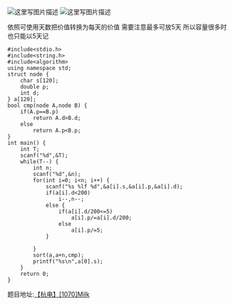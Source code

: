 ![这里写图片描述](http://img.blog.csdn.net/20160718181321643)
![这里写图片描述](http://img.blog.csdn.net/20160718181326955)

依照可使用天数把价值转换为每天的价值
需要注意最多可放5天
所以容量很多时也只能以5天记

```
#include<stdio.h>
#include<string.h>
#include<algorithm>
using namespace std;
struct node {
	char s[120];
	double p;
	int d;
} a[120];
bool cmp(node A,node B) {
	if(A.p==B.p)
		return A.d>B.d;
	else
		return A.p<B.p;
}
int main() {
	int T;
	scanf("%d",&T);
	while(T--) {
		int n;
		scanf("%d",&n);
		for(int i=0; i<n; i++) {
			scanf("%s %lf %d",&a[i].s,&a[i].p,&a[i].d);
			if(a[i].d<200)
				i--,n--;
			else {
				if(a[i].d/200<=5)
					a[i].p/=a[i].d/200;
				else
					a[i].p/=5;
			}

		}
		sort(a,a+n,cmp);
		printf("%s\n",a[0].s);
	}
	return 0;
}

```

题目地址:[【杭电】[1070]Milk](http://acm.hdu.edu.cn/showproblem.php?pid=1070)